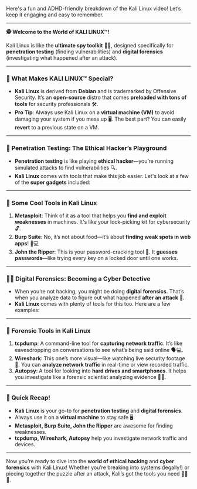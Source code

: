 Here's a fun and ADHD-friendly breakdown of the Kali Linux video! Let’s keep it engaging and easy to remember.

---

**🕵️ Welcome to the World of KALI LINUX™!**

Kali Linux is like the **ultimate spy toolkit** 🕵️‍♂️, designed specifically for **penetration testing** (finding vulnerabilities) and **digital forensics** (investigating what happened after an attack). 

---

### 🔧 What Makes KALI LINUX™ Special?
- **Kali Linux** is derived from **Debian** and is trademarked by Offensive Security. It’s an **open-source** distro that comes **preloaded with tons of tools** for security professionals 🛠️.
- **Pro Tip**: Always use Kali Linux on a **virtual machine (VM)** to avoid damaging your system if you mess up 🖥️. The best part? You can easily **revert** to a previous state on a VM.

---

### 🚨 Penetration Testing: The Ethical Hacker’s Playground
- **Penetration testing** is like playing **ethical hacker**—you’re running simulated attacks to find vulnerabilities 🔍.
- **Kali Linux** comes with tools that make this job easier. Let's look at a few of the **super gadgets** included:

---

### 🔑 Some Cool Tools in Kali Linux
1. **Metasploit**: Think of it as a tool that helps you **find and exploit weaknesses** in machines. It's like your lock-picking kit for cybersecurity 🔓.
2. **Burp Suite**: No, it’s not about food—it’s about **finding weak spots in web apps**! 🍔💻
3. **John the Ripper**: This is your password-cracking tool 🥷. It **guesses passwords**—like trying every key on a locked door until one works.

---

### 🕵️‍♂️ Digital Forensics: Becoming a Cyber Detective
- When you’re not hacking, you might be doing **digital forensics**. That’s when you analyze data to figure out what happened **after an attack** 🧠.
- **Kali Linux** comes with plenty of tools for this too. Here are a few examples:

---

### 🔧 Forensic Tools in Kali Linux
1. **tcpdump**: A command-line tool for **capturing network traffic**. It’s like eavesdropping on conversations to see what’s being said online 🗣️💻.
2. **Wireshark**: This one’s more visual—like watching live security footage 🎥. You can **analyze network traffic** in real-time or view recorded traffic.
3. **Autopsy**: A tool for looking into **hard drives and smartphones**. It helps you investigate like a forensic scientist analyzing evidence 🔬📱.

---

### 📝 Quick Recap!
- **Kali Linux** is your go-to for **penetration testing** and **digital forensics**.
- Always use it on a **virtual machine** to stay safe 🖥️.
- **Metasploit, Burp Suite, John the Ripper** are awesome for finding weaknesses.
- **tcpdump, Wireshark, Autopsy** help you investigate network traffic and devices.

---

Now you’re ready to dive into the **world of ethical hacking** and **cyber forensics** with Kali Linux! Whether you’re breaking into systems (legally!) or piecing together the puzzle after an attack, Kali’s got the tools you need 🕵️‍♂️🔧.